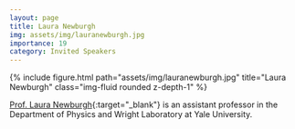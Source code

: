 ```yaml
---
layout: page
title: Laura Newburgh
img: assets/img/lauranewburgh.jpg
importance: 19
category: Invited Speakers
---
```


<div class="row">
    <div class="col-sm mt-3 mt-md-0">
        {% include figure.html path="assets/img/lauranewburgh.jpg" title="Laura Newburgh" class="img-fluid rounded z-depth-1" %}
    </div>
</div>

[Prof. Laura Newburgh](https://campuspress.yale.edu/newburgh/){:target="_blank"} is an assistant professor in the Department of Physics and Wright Laboratory at Yale University.
